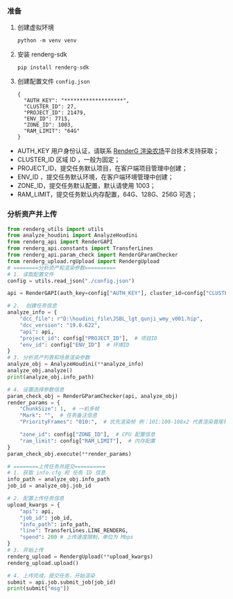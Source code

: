 ### 准备

1. 创建虚拟环境

   ```shell
   python -m venv venv
   ```

2. 安装 renderg-sdk

   ```shell
   pip install renderg-sdk
   ```

3. 创建配置文件 `config.json`

   ```shell
   {
     "AUTH_KEY": "*******************",
     "CLUSTER_ID": 27,
     "PROJECT_ID": 21479,
     "ENV_ID": 7715,
     "ZONE_ID": 1003,
     "RAM_LIMIT": "64G"
   }
   ```

- AUTH_KEY 用户身份认证，请联系 [RenderG 渲染农场](https://www.renderg.com/)平台技术支持获取；
- CLUSTER_ID 区域 ID ，一般为固定；
- PROJECT_ID，提交任务默认项目，在客户端项目管理中创建；
- ENV_ID ，提交任务默认环境，在客户端环境管理中创建；
- ZONE_ID，提交任务默认配置，默认请使用 1003；
- RAM_LIMIT，提交任务默认内存配置，64G、128G、256G 可选；

### 分析资产并上传

```python
from renderg_utils import utils
from analyze_houdini import AnalyzeHoudini
from renderg_api import RenderGAPI
from renderg_api.constants import TransferLines
from renderg_api.param_check import RenderGParamChecker
from renderg_upload.rgUpload import RendergUpload
# ========分析资产和渲染参数==========
# 1. 读取配置文件
config = utils.read_json("./config.json")

api = RenderGAPI(auth_key=config["AUTH_KEY"], cluster_id=config["CLUSTER_ID"])

# 2.  创建任务信息
analyze_info = {
    "dcc_file": r"D:\houdini_file\JSBL_lgt_qunji_wmy_v001.hip",
    "dcc_version": "19.0.622",
    "api": api,
    "project_id": config["PROJECT_ID"],  # 项目ID
    "env_id": config["ENV_ID"]  # 环境ID
}
# 3. 分析资产列表和场景渲染参数
analyze_obj = AnalyzeHoudini(**analyze_info)
analyze_obj.analyze()
print(analyze_obj.info_path)

# 4. 设置选择参数信息
param_check_obj = RenderGParamChecker(api, analyze_obj)
render_params = {
    "ChunkSize": 1,  # 一机多帧
    "Mark": "",  # 任务备注信息
    "PriorityFrames": "010:",  # 优先渲染帧 例：101:100-108x2 代表渲染首尾帧和100-108步长为2的帧

    "zone_id": config["ZONE_ID"],  # CPU 配置信息
    "ram_limit": config["RAM_LIMIT"],  # 内存配置
}
param_check_obj.execute(**render_params)

# ========上传任务并提交==========
# 1. 获取 info.cfg 和 任务 ID 信息
info_path = analyze_obj.info_path
job_id = analyze_obj.job_id

# 2. 配置上传任务信息 
upload_kwargs = {
    "api": api,
    "job_id": job_id,
    "info_path": info_path,
    "line": TransferLines.LINE_RENDERG,
    "spend": 200 # 上传速度限制，单位为 Mbps
}
# 3. 开始上传
renderg_upload = RendergUpload(**upload_kwargs)
renderg_upload.upload()

# 4. 上传完成，提交任务，开始渲染
submit = api.job.submit_job(job_id)
print(submit["msg"])

```



